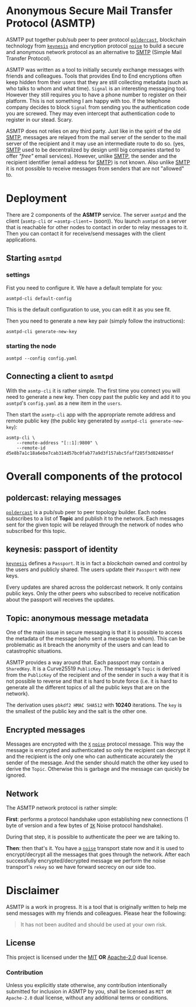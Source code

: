 # Anonymous Secure Mail Transfer Protocol (ASMTP)

ASMTP put together pub/sub peer to peer protocol [`poldercast`], blockchain technology
from [`keynesis`] and encryption protocol [`noise`] to build a secure and anonymous
network protocol as an alternative to [SMTP] (Simple Mail Transfer Protocol).

ASMTP was written as a tool to initially securely exchange messages with friends and
colleagues. Tools that provides End to End encryptions often keep hidden from their
users that they are still collecting metadata (such as who talks to whom and what
time). `Signal` is an interesting messaging tool. However they still requires you
to have a phone number to register on their platform. This is not something I am happy
with too. If the telephone company decides to block `Signal` from sending you
the authentication code you are screwed. They may even intercept that authentication
code to register in our stead. Scary.

ASMTP does not relies on any third party. Just like in the spirit of the old [SMTP],
messages are relayed from the mail server of the sender to the mail server
of the recipient and it may use an intermediate route to do so. (yes, [SMTP]
used to be decentralized by design until big companies started to offer
_"free"_ email services). However, unlike [SMTP], the sender and the recipient
identifier (email address for [SMTP]) is not known. Also unlike [SMTP] it is
not possible to receive messages from senders that are not "allowed" to.

# Deployment

There are 2 components of the **ASMTP** service. The server `asmtpd` and the client
(`asmtp-cli` or ~`asmtp-client`~ (soon)). You launch `asmtpd` on a server
that is reachable for other nodes to contact in order to relay messages to it.
Then you can contact it for receive/send messages with the client applications.

## Starting `asmtpd`

### settings

Fist you need to configure it. We have a default template for you:

```
asmtpd-cli default-config
```

This is the default configuration to use, you can edit it as you see fit.

Then you need to generate a new key pair (simply follow the instructions):

```
asmtpd-cli generate-new-key
```

### starting the node

```
asmtpd --config config.yaml
```

## Connecting a client to `asmtpd`

With the `asmtp-cli` it is rather simple. The first time you connect you will need to
generate a new key. Then copy past the public key and add it to you `asmtpd`'s `config.yaml`
as a new item in the `users`.

Then start the `asmtp-cli` app with the appropriate remote address and remote public key
(the public key generated by `asmtpd-cli generate-new-key`):

```
asmtp-cli \
    --remote-address "[::1]:9800" \
    --remote-id d5e8b7a1c18a6ebe7cab314d57bc0fab77a9d3f157abc5faff285f3d024895ef
```

# Overall components of the protocol

## poldercast: relaying messages

[`poldercast`] is a pub/sub peer to peer topology builder. Each nodes subscribes to
a list of **Topic** and publish it to the network. Each messages sent for the given
topic will be relayed through the network of nodes who subscribed for this topic.

## keynesis: passport of identity

[`keynesis`] defines a `Passport`. It is in fact a _blockchain_ owned and control
by the users and publicly shared. The users update their `Passport` with new keys.

Every updates are shared across the poldercast network. It only contains public keys.
Only the other peers who subscribed to receive notification about the passport
will receives the updates.

## Topic: anonymous message metadata

One of the main issue in secure messaging is that it is possible to access the metadata
of the message (who sent a message to whom). This can be problematic as it breach
the anonymity of the users and can lead to catastrophic situations.

ASMTP provides a way around that.
Each passport may contain a `SharedKey`. It is a Curve25519 `PublicKey`. The message's
`Topic` is derived from the `PublicKey` of the recipient and of the sender in such a way
that it is not possible to reverse and that it is hard to brute force (i.e. it is hard
to generate all the different topics of all the public keys that are on the network).

The derivation uses `pbkdf2 HMAC SHA512` with **10240** iterations. The `key` is the
smallest of the public key and the salt is the other one.

## Encrypted messages

Messages are encrypted with the [`X`] [`noise`] protocol message. This way the message
is encrypted and authenticated so only the recipient can decrypt it and the recipient
is the only one who can authenticate accurately the sender of the message. And the sender
should match the other key used to derive the `Topic`. Otherwise this is garbage and the
message can quickly be ignored.

## Network

The ASMTP network protocol is rather simple:

**First**: performs a protocol handshake upon establishing new connections (1 byte of version and
a few bytes of [`IK`] Noise protocol handshake).

During that step, it is possible to authenticate the peer we are talking to.

**Then**: then that's it. You have a [`noise`] transport state now and it is used to
encrypt/decrypt all the messages that goes through the network. After each successfully
encrypted/decrypted message we perform the noise transport's `rekey` so we have forward
secrecy on our side too.


# Disclaimer

ASMTP is a work in progress. It is a tool that is originally written to help me
send messages with my friends and colleagues. Please hear the following:

> It has not been audited and should be used at your own risk.

## License

This project is licensed under the [MIT] **OR** [Apache-2.0] dual license.

### Contribution

Unless you explicitly state otherwise, any contribution intentionally submitted
for inclusion in ASMTP by you, shall be licensed as `MIT OR Apache-2.0` dual
license, without any additional terms or conditions.

[MIT]: https://github.com/primetype/asmtp/blob/master/LICENSE-MIT
[Apache-2.0]: https://github.com/primetype/asmtp/blob/master/LICENSE-APACHE
[`keynesis`]: https://github.com/primetype/keynesis
[`poldercast`]: https://github.com/primetype/poldercast
[`X`]: https://noiseexplorer.com/patterns/X/
[`IK`]: https://noiseexplorer.com/patterns/IK/
[SMTP]: https://tools.ietf.org/html/rfc5321
[`noise`]: https://noiseprotocol.org/
[`keynesis`]: https://github.com/primetype/keynesis
[`poldercast`]: https://github.com/primetype/poldercast